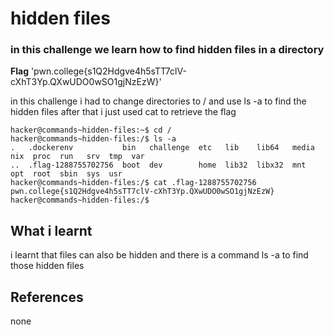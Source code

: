 # hidden files

### in this challenge we learn how to find hidden files in a directory
**Flag** 'pwn.college{s1Q2Hdgve4h5sTT7clV-cXhT3Yp.QXwUDO0wSO1gjNzEzW}'

in this challenge i had to change directories to / and use ls -a to find the hidden files
after that i just used cat to retrieve the flag

```
hacker@commands~hidden-files:~$ cd /
hacker@commands~hidden-files:/$ ls -a
.   .dockerenv           bin   challenge  etc   lib    lib64   media  nix  proc  run   srv  tmp  var
..  .flag-1288755702756  boot  dev        home  lib32  libx32  mnt    opt  root  sbin  sys  usr
hacker@commands~hidden-files:/$ cat .flag-1288755702756
pwn.college{s1Q2Hdgve4h5sTT7clV-cXhT3Yp.QXwUDO0wSO1gjNzEzW}
hacker@commands~hidden-files:/$ 
```

## What i learnt
i learnt that files can also be hidden and there is a command ls -a to find those hidden files

## References
none
